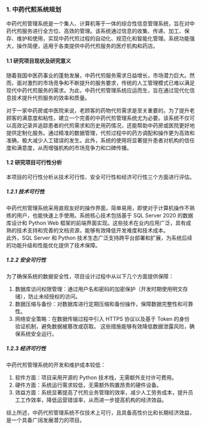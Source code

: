 ### **1. 中药代煎系统规划**

中药代煎管理系统是一个集人、计算机等于一体的综合性信息管理系统，旨在对中药代煎服务进行全方位、高效的管理。该系统通过信息的收集、传递、加工、保存、维护和使用，实现中药代煎过程的自动化、规范化和智能化管理。系统功能强大，操作简便，适用于各类提供中药代煎服务的医疗机构和药店。

#### **1.1 研究项目现状及研究意义**

随着我国中医药事业的蓬勃发展，中药代煎服务需求日益增长，市场潜力巨大。然而，面对激烈的市场竞争和不断提升的服务要求，传统的人工管理模式已难以满足现代中药代煎服务的需求。为此，中药代煎管理系统应运而生，旨在通过现代化信息技术提升代煎服务的效率和质量。  

对于一家中药房或中医院来说，老顾客的药物代煎需求是至关重要的。为了提升老顾客的满意度和粘性，建立一个完善的中药代煎管理系统尤为必要。该系统不仅可以高效记录并追踪患者的代煎需求和历史用药情况，还能帮助中药房或医院更好地提供定制化服务。通过精准的数据管理，代煎过程中的药方调配和操作更为高效和准确，极大减少人工错误的发生。此外，系统的使用将显著提升患者对机构的信任度和满意度，从而增强机构的市场竞争力和口碑传播。

#### **1.2 研究项目可行性分析**
本项目的可行性分析从技术可行性、安全可行性和经济可行性三个方面进行评估。

##### **1.2.1 技术可行性**

中药代煎管理系统采用直观友好的操作界面，简单易用，即使对于计算机操作不熟练的用户，也能快速上手使用。系统核心技术包括基于 SQL Server 2020 的数据库设计和 Python Web 框架的前端界面实现。这些技术在业内应用广泛，具有成熟的技术支持和完善的文档资源，能够有效降低开发难度和技术成本。  
此外，SQL Server 和 Python 技术生态广泛支持跨平台部署和扩展，为系统后续的功能升级和性能优化提供了技术保障。

##### **1.2.2 安全可行性**

为了确保系统的数据安全性，项目设计过程中从以下几个方面提供保障：
1. 数据库访问权限管理：通过用户名和密码的加密保护（开发时期使用明文存储），防止未经授权的访问。
2. 数据压缩与备份：对数据库进行定期压缩和备份操作，保障数据完整性和可靠性。
3. 网络安全策略：在数据传输过程中引入 HTTPS 协议以及基于 Token 的身份验证机制，避免数据被篡改或窃取。 
这些措施能够有效降低数据泄露风险，确保系统安全运行。

##### **1.2.3 经济可行性**

中药代煎管理系统的开发和维护成本较低：
1. 软件方面：项目采用开源的 Python 技术栈，无需额外支付许可费用。
2. 硬件方面：系统运行需求较低，无需额外购置昂贵的硬件设备。
3. 效益方面：系统显著提高了代煎业务管理的效率，减少人工劳务成本，提升员工工作效率，降低运营错误率，从而进一步提高机构的经济效益。

综上所述，中药代煎管理系统不仅技术上可行，且具备高性价比和长期经济效益，是一个具备广阔发展潜力的项目。
